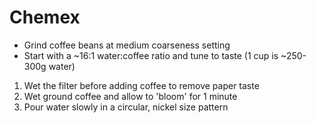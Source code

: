 # Chemex

- Grind coffee beans at medium coarseness setting
- Start with a ~16:1 water:coffee ratio and tune to taste (1 cup is ~250-300g water)

1. Wet the filter before adding coffee to remove paper taste
2. Wet ground coffee and allow to 'bloom' for 1 minute
3. Pour water slowly in a circular, nickel size pattern

